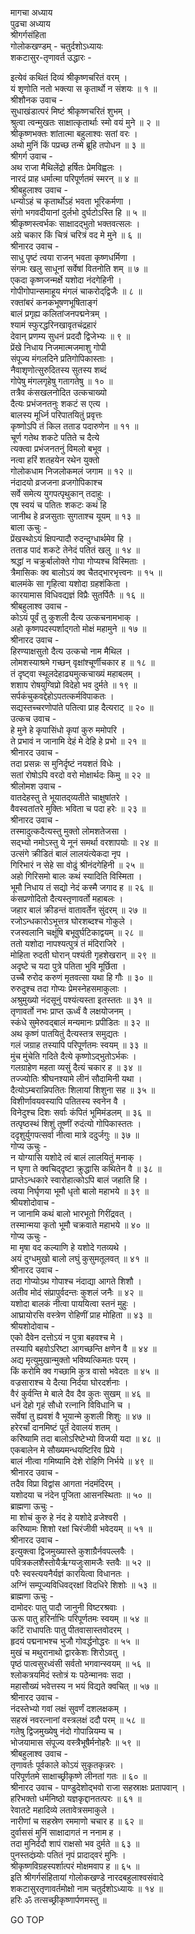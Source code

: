 मागचा अध्याय  
पुढचा अध्याय  
श्रीगर्गसंहिता  
गोलोकखण्डम् - चतुर्दशोऽध्यायः  
शकटासुर-तृणावर्त उद्धारः -  
  
इत्येवं कथितं दिव्यं श्रीकृष्णचरितं वरम् ।  
यं शृणोति नतो भक्त्या स कृतार्थो न संशयः ॥ १ ॥  
श्रीशौनक उवाच -  
सुधाखंडात्परं मिष्टं श्रीकृष्णचरितं शुभम् ।  
श्रुत्वा त्वन्मुखतः साक्षात्कृतार्थाः स्मो वयं मुने ॥ २ ॥  
श्रीकृष्णभक्तः शांतात्मा बहुलाश्वः सतां वरः ।  
अथो मुनिं किं पप्रच्छ तन्मे ब्रूहि तपोधन ॥ ३ ॥  
श्रीगर्ग उवाच -  
अथ राजा मैथिलेंद्रो हर्षितः प्रेमविह्वलः ।  
नारदं प्राह धर्मात्मा परिपूर्णतमं स्मरन् ॥ ४ ॥  
श्रीबहुलाश्व उवाच -  
धन्योऽहं च कृतार्थोऽहं भवता भूरिकर्मणा ।  
संगो भगवदीयानां दुर्लभो दुर्घटोऽस्ति हि ॥ ५ ॥  
श्रीकृष्णस्त्वर्भकः साक्षादद्‌भुतो भक्तवत्सलः ।  
अग्रे चकार किं चित्रं चरित्रं वद मे मुने ॥ ६ ॥  
श्रीनारद उवाच -  
साधु पृष्टं त्वया राजन् भवता कृष्णधर्मिणा ।  
संगमः खलु साधूनां सर्वेषां वितनोति शम् ॥ ७ ॥  
एकदा कृष्णजन्मर्क्षे यशोदा नंदगेहिनी ।  
गोपीगोपान्समाहूय मंगलं चाकरोद्‌द्विजैः ॥ ८ ॥  
रक्तांबरं कनकभूषणभूषिताङ्गं  
     बालं प्रगृह्य कलितांजनपद्मनेत्रम् ।  
श्यामं स्फुरद्धरिनखावृतचंद्रहारं  
     देवान् प्रणम्य सुधनं प्रददौ द्विजेभ्यः ॥ ९ ॥  
प्रेंखे निधाय निजमात्मजमाशु गोपी  
     संपूज्य मंगलदिने प्रतिगोपिकास्ताः ।  
नैवाशृणोत्सुरुदितस्य सुतस्य शब्दं  
     गोपेषु मंगलगृहेषु गतागतेषु ॥ १० ॥  
तत्रैव कंसखलनोदित उत्कचाख्यो  
     दैत्यः प्रभंजनतनुः शकटं स एत्य ।  
बालस्य मूर्ध्नि परिपातयितुं प्रवृत्तः  
     कृष्णोऽपि तं किल तताड पदारुणेन ॥ ११ ॥  
चूर्ण गतेथ शकटे पतिते च दैत्ये  
     त्यक्त्वा प्रभंजनतनुं विमलो बभूव ।  
नत्वा हरिं शतहयेन रथेन युक्तो  
     गोलोकधाम निजलोकमलं जगाम ॥ १२ ॥  
नंदादयो व्रजजना व्रजगोपिकाश्च  
     सर्वे समेत्य युगपत्पृथुकान् तदाहुः ।  
एष स्वयं च पतितः शकटः कथं हि  
     जानीथ हे व्रजसुताः सुगताश्च यूयम् ॥ १३ ॥  
बाला ऊचुः -  
प्रेंखस्थोऽयं क्षिपन्पादौ रुदन्दुग्धार्थमेव हि ।  
तताड पादं शकटे तेनेदं पतितं खलु ॥ १४ ॥  
श्रद्धां न चक्रुर्बालोक्ते गोपा गोप्यश्च विस्मिताः ।  
त्रैमासिकः क्व बालोऽयं क्व चैतद्‌भारभृत्त्वनः ॥ १५ ॥  
बालमंके सा गृहित्वा यशोदा ग्रहशंकिता ।  
कारयामास विधिवद्यज्ञं विप्रैः सुतर्पितैः ॥ १६ ॥  
श्रीबहुलाश्व उवाच -  
कोऽयं पूर्वं तु कुशली दैत्य उत्कचनामभाक् ।  
अहो कृष्णपदस्पर्शाद्‌गतो मोक्षं महामुने ॥ १७ ॥  
श्रीनारद उवाच -  
हिरण्याक्षसुतो दैत्य उत्कचो नाम मैथिल ।  
लोमशस्याश्रमे गच्छन् वृक्षांश्चूर्णीचकार ह ॥ १८ ॥  
तं दृष्ट्वा स्थूलदेहाढ्यमुत्कचाख्यं महाबलम् ।  
शशाप रोषयुग्विप्रो विदेहो भव दुर्मते ॥ १९ ॥  
सर्पकंचुकवद्देहोऽपतत्कर्मविपाकतः ।  
सद्यस्तच्चरणोपांते पतित्वा प्राह दैत्यराट् ॥ २० ॥  
उत्कच उवाच -  
हे मुने हे कृपासिंधो कृपां कुरु ममोपरि ।  
ते प्रभावं न जानामि देहं मे देहि हे प्रभो ॥ २१ ॥  
श्रीनारद उवाच -  
तदा प्रसन्नः स मुनिर्दृष्टं नयशतं विधेः ।  
सतां रोषोऽपि वरदो वरो मोक्षार्थदः किमु ॥ २२ ॥  
श्रीलोमश उवाच -  
वातदेहस्तु ते भूयातद्‌व्यतीते चाक्षुषांतरे ।  
वैवस्वतांतरे मुक्तिः भविता च पदा हरेः ॥ २३ ॥  
श्रीनारद उवाच -  
तस्मादुत्कदैत्यस्तु मुक्तो लोमशतेजसा ।  
सद्‌भ्यो नमोऽस्तु ये नूनं समर्था वरशापयोः ॥ २४ ॥  
उत्संगे क्रीडितं बालं लालयंत्येकदा नृप ।  
गिरिभारं न सेहे सा वोढुं श्रीनंदगेहिनी ॥ २५ ॥  
अहो गिरिसमो बालः कथं स्यादिति विस्मिता ।  
भूमौ निधाय तं सद्यो नेदं कस्मै जगाद ह ॥ २६ ॥  
कंसप्रणोदितो दैत्यस्तृणावर्तो महाबलः ।  
जहार बालं क्रीडन्तं वातावर्तेन सुंदरम् ॥ २७ ॥  
रजोऽन्धकारोऽभूत्तत्र घोरशब्दश्च गोकुले ।  
रजस्वलानि चक्षूंषि बभूवुर्घटिकाद्वयम् ॥ २८ ॥  
ततो यशोदा नापश्यत्पुत्रं तं मंदिराजिरे ।  
मोहिता रुदती घोरान् पश्यंती गृहशेखरान् ॥ २९ ॥  
अदृष्टे च यदा पुत्रे पतिता भुवि मूर्छिता ।  
उच्चै रुरोद करुणं मृतवत्सा यथा हि गौः ॥ ३० ॥  
रुरुदुश्च तदा गोप्यः प्रेमस्नेहसमाकुलाः ।  
अश्रुमुख्यो नंदसूनुं पश्यंत्यस्ता इतस्ततः ॥ ३१ ॥  
तृणावर्तो नभः प्राप्त ऊर्ध्वं वै लक्षयोजनम् ।  
स्कंधे सुमेरुवद्‌बालं मन्यमानः प्रपीडितः ॥ ३२ ॥  
अथ कृष्णं पातयितुं दैत्यस्तत्र समुद्यतः ।  
गलं जग्राह तस्यापि परिपूर्णतमः स्वयम् ॥ ३३ ॥  
मुंच मुंचेति गदिते दैत्ये कृष्णोऽद्‌भुतोऽर्भकः ।  
गलग्राहेण महता व्यसुं दैत्यं चकार ह ॥ ३४ ॥  
तज्ज्योतिः श्रीघनश्यामे लीनं सौदामिनी यथा ।  
दैत्योऽम्बरान्निपतितः शिलायां शिशुना सह ॥ ३५ ॥  
विशीर्णावयवस्यापि पतितस्य स्वनेन वै ।  
विनेदुश्च दिशः सर्वाः कंपितं भूमिमंडलम् ॥ ३६ ॥  
तत्पृष्ठस्थं शिशुं तूष्णीं रुदंत्यो गोपिकास्ततः ।  
ददृशुर्युगपत्सर्वा नीत्वा मात्रे ददुर्जगुः ॥ ३७ ॥  
गोप्य ऊचुः -  
न योग्यासि यशोदे त्वं बालं लालयितुं मनाक् ।  
न घृणा ते क्वचिद्‌दृष्टा क्रुद्धासि कथितेन वै ॥ ३८ ॥  
प्राप्तेऽन्धकारे स्वारोहात्कोऽपि बालं जहाति हि ।  
त्वया निर्घृणया भूमौ धृतो बालो महाभये ॥ ३९ ॥  
श्रीयशोदोवाच -  
न जानामि कथं बालो भारभूतो गिरींद्रवत् ।  
तस्मान्मया कृतो भूमौ चक्रवाते महाभये ॥ ४० ॥  
गोप्य ऊचुः -  
मा मृषा वद कल्याणि हे यशोदे गतव्यथे ।  
अयं दुग्धमुखो बालो लघुं कुसुमतूलवत् ॥ ४१ ॥  
श्रीनारद उवाच -  
तदा गोप्योऽथ गोपाश्च नंदाद्या आगते शिशौ ।  
अतीव मोदं संप्रापुर्वदन्तः कुशलं जनैः ॥ ४२ ॥  
यशोदा बालकं नीत्वा पाययित्वा स्तनं मुहुः ।  
आघ्रायोरसि वस्त्रेण रोहिणीं प्राह मोहिता ॥ ४३ ॥  
श्रीयशोदोवाच -  
एको दैवेन दत्तोऽयं न पुत्रा बहवश्च मे ।  
तस्यापि बहवोऽरिष्टा आगच्छन्ति क्षणेन वै ॥ ४४ ॥  
अद्य मृत्युमुखान्मुक्तो भविष्यत्किमतः परम् ।  
किं करोमि क्व गच्छामि कुत्र वासो भवेदतः ॥ ४५ ॥  
वज्रसाराश्च ये दैत्या निर्दया घोरदर्शनाः ।  
वैरं कुर्वन्ति मे बाले दैव दैव कुतः सुखम् ॥ ४६ ॥  
धनं देहो गृहं सौधो रत्‍नानि विविधानि च ।  
सर्वेषां तु ह्यवशं वै भूयान्मे कुशली शिशुः ॥ ४७ ॥  
हरेरर्चां दानमिष्टं पूर्तं देवालयं शतम् ।  
करिष्यामि तदा बालोऽरिष्टेभ्यो विजयी यदा ॥ ४८ ॥  
एकबालेन मे सौख्यमन्धयष्टिरिव प्रिये ।  
बालं नीत्वा गमिष्यामि देशे रोहिणि निर्भये ॥ ४९ ॥  
श्रीनारद उवाच -  
तदैव विप्रा विद्वांस आगता नंदमंदिरम् ।  
यशोदया च नंदेन पूजिता आसनस्थिताः ॥ ५० ॥  
ब्राह्मणा ऊचुः -  
मा शोचं कुरु हे नंद हे यशोदे व्रजेश्वरी ।  
करिष्यामः शिशो रक्षां चिरंजीवी भवेदयम् ॥ ५१ ॥  
श्रीनारद उवाच -  
इत्युक्त्वा द्विजमुख्यास्ते कुशाग्रैर्नवपल्लवैः ।  
पवित्रकलशैस्तोयैर्ऋग्यजुःसामजैः स्तवैः ॥ ५२ ॥  
परैः स्वस्त्ययनैर्यज्ञं कारयित्वा विधानतः ।  
अग्निं सम्पूज्यविधिवद्‌रक्षां विदधिरे शिशोः ॥ ५३ ॥  
ब्राह्मणा ऊचुः -  
दामोदरः पातु पादौ जानुनी विष्टरश्रवाः ।  
ऊरू पातु हरिर्नाभिः परिपूर्णतमः स्वयम् ॥ ५४ ॥  
कटिं राधापतिः पातु पीतवासास्तवोदरम् ।  
हृदयं पद्मनाभश्च भुजौ गोवर्द्धनोद्धरः ॥ ५५ ॥  
मुखं च मथुरानाथो द्वारकेशः शिरोऽवतु ।  
पृष्ठं पात्वसुरध्वंसी सर्वतो भगवान्स्वयम् ॥ ५६ ॥  
श्लोकत्रयमिदं स्तोत्रं यः पठेन्मानवः सदा ।  
महासौख्यं भवेत्तस्य न भयं विद्यते क्वचित् ॥ ५७ ॥  
श्रीनारद उवाच -  
नंदस्तेभ्यो गवां लक्षं सुवर्णं दशलक्षकम् ।  
सहस्रं नवरत्‍नानां वस्त्रलक्षं ददौ परम् ॥ ५८ ॥  
गतेषु द्विजमुख्येषु नंदो गोपान्नियम्य च ।  
भोजयामास संपूज्य वस्त्रैभूषैर्मनोहरैः ॥ ५९ ॥  
श्रीबहुलाश्व उवाच -  
तृणावर्तः पूर्वकाले कोऽयं सुकृतकृन्नरः ।  
परिपूर्णतमे साक्षाच्छ्रीकृष्णे लीनतां गतः ॥ ६० ॥  
श्रीनारद उवाच - पाण्डुदेशोद्‌भवो राजा सहस्राक्षः प्रतापवान् ।  
हरिभक्तो धर्मनिष्ठो यज्ञकृद्दानतत्परः ॥ ६१ ॥  
रेवातटे महादिव्ये लतावेत्रसमाकुले ।  
नारीणां च सहस्रेण रममाणो चचार ह ॥ ६२ ॥  
दुर्वाससं मुनिं साक्षादागतं न ननाम ह ।  
तदा मुनिर्ददौ शापं राक्षसो भव दुर्मते ॥ ६३ ॥  
पुनस्तदंघ्र्योः पतितं नृपं प्रादाद्‌वरं मुनिः ।  
श्रीकृष्णविग्रहस्पर्शात्परं मोक्षमवाप ह ॥ ६५ ॥  
इति श्रीगर्गसंहितायां गोलोकखण्डे नारदबहुलाश्वसंवादे  
शकटासुरतृणावर्तमोक्षो नाम चतुर्दशोऽध्यायः ॥ १४ ॥  
हरिः ॐ तत्सच्छ्रीकृष्णार्पणमस्तु ॥  
  
GO TOP
